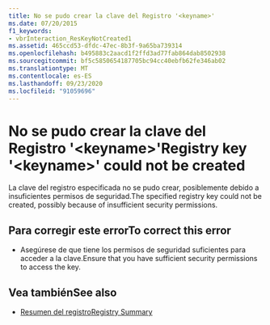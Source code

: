 ```yaml
---
title: No se pudo crear la clave del Registro '<keyname>'
ms.date: 07/20/2015
f1_keywords:
- vbrInteraction_ResKeyNotCreated1
ms.assetid: 465ccd53-dfdc-47ec-8b3f-9a65ba739314
ms.openlocfilehash: b495883c2aacd1f2ffd3ad77fab864dab8502938
ms.sourcegitcommit: bf5c5850654187705bc94cc40ebfb62fe346ab02
ms.translationtype: MT
ms.contentlocale: es-ES
ms.lasthandoff: 09/23/2020
ms.locfileid: "91059696"
---
```

# <a name="registry-key-keyname-could-not-be-created"></a><span data-ttu-id="a7a31-102">No se pudo crear la clave del Registro '\<keyname>'</span><span class="sxs-lookup"><span data-stu-id="a7a31-102">Registry key '\<keyname>' could not be created</span></span>

<span data-ttu-id="a7a31-103">La clave del registro especificada no se pudo crear, posiblemente debido a insuficientes permisos de seguridad.</span><span class="sxs-lookup"><span data-stu-id="a7a31-103">The specified registry key could not be created, possibly because of insufficient security permissions.</span></span>  
  
## <a name="to-correct-this-error"></a><span data-ttu-id="a7a31-104">Para corregir este error</span><span class="sxs-lookup"><span data-stu-id="a7a31-104">To correct this error</span></span>  
  
- <span data-ttu-id="a7a31-105">Asegúrese de que tiene los permisos de seguridad suficientes para acceder a la clave.</span><span class="sxs-lookup"><span data-stu-id="a7a31-105">Ensure that you have sufficient security permissions to access the key.</span></span>  
  
## <a name="see-also"></a><span data-ttu-id="a7a31-106">Vea también</span><span class="sxs-lookup"><span data-stu-id="a7a31-106">See also</span></span>

- [<span data-ttu-id="a7a31-107">Resumen del registro</span><span class="sxs-lookup"><span data-stu-id="a7a31-107">Registry Summary</span></span>](../language-reference/keywords/registry-summary.md)
